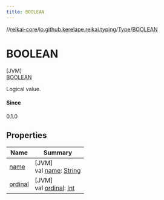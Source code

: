 ```yaml
---
title: BOOLEAN
---
```

//[reikai-core](../../../../index.html)/[io.github.kerelape.reikai.typing](../../index.html)/[Type](../index.html)/[BOOLEAN](index.html)



# BOOLEAN



[JVM]\
[BOOLEAN](index.html)



Logical value.



#### Since



0.1.0



## Properties


| Name | Summary |
|---|---|
| [name](../-t-e-x-t/index.html#-372974862%2FProperties%2F417447919) | [JVM]<br>val [name](../-t-e-x-t/index.html#-372974862%2FProperties%2F417447919): [String](https://kotlinlang.org/api/latest/jvm/stdlib/kotlin/-string/index.html) |
| [ordinal](../-t-e-x-t/index.html#-739389684%2FProperties%2F417447919) | [JVM]<br>val [ordinal](../-t-e-x-t/index.html#-739389684%2FProperties%2F417447919): [Int](https://kotlinlang.org/api/latest/jvm/stdlib/kotlin/-int/index.html) |

